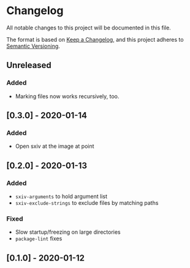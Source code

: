 # Changelog
All notable changes to this project will be documented in this file.

The format is based on [Keep a Changelog](https://keepachangelog.com/en/1.0.0/),
and this project adheres to [Semantic Versioning](https://semver.org/spec/v2.0.0.html).

## Unreleased
### Added
* Marking files now works recursively, too.

## [0.3.0] - 2020-01-14
### Added
* Open sxiv at the image at point

## [0.2.0] - 2020-01-13
### Added
* `sxiv-arguments` to hold argument list
* `sxiv-exclude-strings` to exclude files by matching paths
### Fixed
* Slow startup/freezing on large directories
* `package-lint` fixes

## [0.1.0] - 2020-01-12
